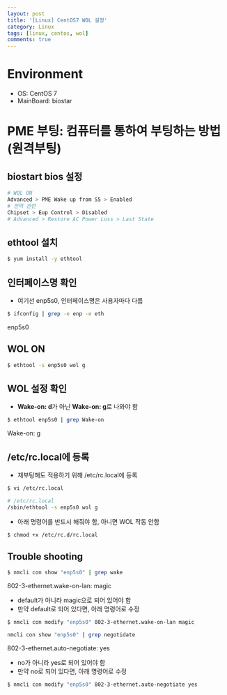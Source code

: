 ```yaml
---
layout: post
title: '[Linux] CentOS7 WOL 설정'
category: Linux
tags: [linux, centos, wol]
comments: true
---
```


# Environment
- OS: CentOS 7
- MainBoard: biostar


# PME 부팅: 컴퓨터를 통하여 부팅하는 방법(원격부팅)

## biostart bios 설정

```sh
# WOL ON
Advanced > PME Wake up from S5 > Enabled
# 전력 관련
Chipset > Eup Control > Disabled
# Advanced > Restore AC Power Loss > Last State
```

## ethtool 설치

```sh
$ yum install -y ethtool
```

## 인터페이스명 확인
- 여기선 enp5s0, 인터페이스명은 사용자마다 다름

```sh
$ ifconfig | grep -e enp -e eth
```
enp5s0


## WOL ON

```sh
$ ethtool -s enp5s0 wol g
```

## WOL 설정 확인
- **Wake-on: d**가 아닌 **Wake-on: g**로 나와야 함

```sh
$ ethtool enp5s0 | grep Wake-on
```
Wake-on: g

## /etc/rc.local에 등록
- 재부팅해도 적용하기 위해 /etc/rc.local에 등록

```sh
$ vi /etc/rc.local
```

```sh
# /etc/rc.local
/sbin/ethtool -s enp5s0 wol g
```

- 아래 명령어를 반드시 해줘야 함, 아니면 WOL 작동 안함

```sh
$ chmod +x /etc/rc.d/rc.local
```

## Trouble shooting

```sh
$ nmcli con show "enp5s0" | grep wake
```
802-3-ethernet.wake-on-lan: magic

- default가 아니라 magic으로 되어 있어야 함
- 만약 default로 되어 있다면, 아래 명령어로 수정

```sh
$ nmcli con modify "enp5s0" 802-3-ethernet.wake-on-lan magic
```

```sh
nmcli con show "enp5s0" | grep negotidate

```
802-3-ethernet.auto-negotiate: yes

- no가 아니라 yes로 되어 있어야 함
- 만약 no로 되어 있다면, 아래 명령어로 수정

```sh
$ nmcli con modify "enp5s0" 802-3-ethernet.auto-negotiate yes
```